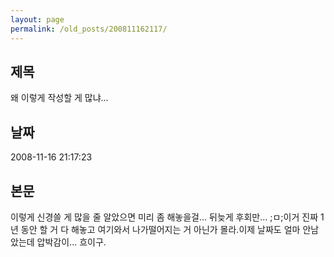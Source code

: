 ```yaml
---
layout: page
permalink: /old_posts/200811162117/
---
```


## 제목
왜 이렇게 작성할 게 많냐...

## 날짜
2008-11-16 21:17:23

## 본문
이렇게 신경쓸 게 많을 줄 알았으면 미리 좀 해놓을걸... 뒤늦게 후회만... ;ㅁ;이거 진짜 1년 동안 할 거 다 해놓고 여기와서 나가떨어지는 거 아닌가 몰라.이제 날짜도 얼마 안남았는데 압박감이... 흐이구.